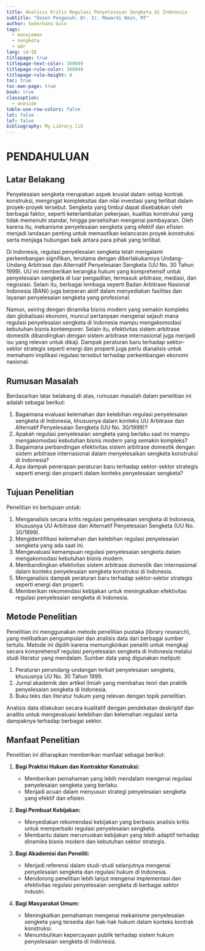 ```yaml
---
title: Analisis Kritis Regulasi Penyelesaian Sengketa di Indonesia
subtitle: "Dosen Pengasuh: Dr. Ir. Mawardi Amin, MT"
author: Sederhana Gulo
tags:
  - manajemen
  - sengketa
  - adr
lang: id-ID
titlepage: true
titlepage-text-color: 360049
titlepage-rule-color: 360049
titlepage-rule-height: 0
toc: true
toc-own-page: true
book: true
classoption:
  - oneside
table-use-row-colors: false
lot: false
lof: false
bibliography: My Library.lib
---
```

# PENDAHULUAN

## Latar Belakang

Penyelesaian sengketa merupakan aspek krusial dalam setiap kontrak konstruksi, mengingat kompleksitas dan nilai investasi yang terlibat dalam proyek-proyek tersebut. Sengketa yang timbul dapat disebabkan oleh berbagai faktor, seperti keterlambatan pekerjaan, kualitas konstruksi yang tidak memenuhi standar, hingga perselisihan mengenai pembayaran. Oleh karena itu, mekanisme penyelesaian sengketa yang efektif dan efisien menjadi landasan penting untuk memastikan kelancaran proyek konstruksi serta menjaga hubungan baik antara para pihak yang terlibat.

Di Indonesia, regulasi penyelesaian sengketa telah mengalami perkembangan signifikan, terutama dengan diberlakukannya Undang-Undang Arbitrase dan Alternatif Penyelesaian Sengketa (UU No. 30 Tahun 1999). UU ini memberikan kerangka hukum yang komprehensif untuk penyelesaian sengketa di luar pengadilan, termasuk arbitrase, mediasi, dan negosiasi. Selain itu, berbagai lembaga seperti Badan Arbitrase Nasional Indonesia (BANI) juga berperan aktif dalam menyediakan fasilitas dan layanan penyelesaian sengketa yang profesional.

Namun, seiring dengan dinamika bisnis modern yang semakin kompleks dan globalisasi ekonomi, muncul pertanyaan mengenai sejauh mana regulasi penyelesaian sengketa di Indonesia mampu mengakomodasi kebutuhan bisnis kontemporer. Selain itu, efektivitas sistem arbitrase domestik dibandingkan dengan sistem arbitrase internasional juga menjadi isu yang relevan untuk dikaji. Dampak peraturan baru terhadap sektor-sektor strategis seperti energi dan properti juga perlu dianalisis untuk memahami implikasi regulasi tersebut terhadap perkembangan ekonomi nasional.

## Rumusan Masalah

Berdasarkan latar belakang di atas, rumusan masalah dalam penelitian ini adalah sebagai berikut:

1. Bagaimana evaluasi kelemahan dan kelebihan regulasi penyelesaian sengketa di Indonesia, khususnya dalam konteks UU Arbitrase dan Alternatif Penyelesaian Sengketa (UU No. 30/1999)?
2. Apakah regulasi penyelesaian sengketa yang berlaku saat ini mampu mengakomodasi kebutuhan bisnis modern yang semakin kompleks?
3. Bagaimana perbandingan efektivitas sistem arbitrase domestik dengan sistem arbitrase internasional dalam menyelesaikan sengketa konstruksi di Indonesia?
4. Apa dampak penerapan peraturan baru terhadap sektor-sektor strategis seperti energi dan properti dalam konteks penyelesaian sengketa?

## Tujuan Penelitian

Penelitian ini bertujuan untuk:

1. Menganalisis secara kritis regulasi penyelesaian sengketa di Indonesia, khususnya UU Arbitrase dan Alternatif Penyelesaian Sengketa (UU No. 30/1999).
2. Mengidentifikasi kelemahan dan kelebihan regulasi penyelesaian sengketa yang ada saat ini.
3. Mengevaluasi kemampuan regulasi penyelesaian sengketa dalam mengakomodasi kebutuhan bisnis modern.
4. Membandingkan efektivitas sistem arbitrase domestik dan internasional dalam konteks penyelesaian sengketa konstruksi di Indonesia.
5. Menganalisis dampak peraturan baru terhadap sektor-sektor strategis seperti energi dan properti.
6. Memberikan rekomendasi kebijakan untuk meningkatkan efektivitas regulasi penyelesaian sengketa di Indonesia.

## Metode Penelitian

Penelitian ini menggunakan metode penelitian pustaka (library research), yang melibatkan pengumpulan dan analisis data dari berbagai sumber tertulis. Metode ini dipilih karena memungkinkan peneliti untuk mengkaji secara komprehensif regulasi penyelesaian sengketa di Indonesia melalui studi literatur yang mendalam. Sumber data yang digunakan meliputi:

1. Peraturan perundang-undangan terkait penyelesaian sengketa, khususnya UU No. 30 Tahun 1999.
2. Jurnal akademik dan artikel ilmiah yang membahas teori dan praktik penyelesaian sengketa di Indonesia.
3. Buku teks dan literatur hukum yang relevan dengan topik penelitian.

Analisis data dilakukan secara kualitatif dengan pendekatan deskriptif dan analitis untuk mengevaluasi kelebihan dan kelemahan regulasi serta dampaknya terhadap berbagai sektor.

## Manfaat Penelitian

Penelitian ini diharapkan memberikan manfaat sebagai berikut:

1. **Bagi Praktisi Hukum dan Kontraktor Konstruksi:**
    
    - Memberikan pemahaman yang lebih mendalam mengenai regulasi penyelesaian sengketa yang berlaku.
    - Menjadi acuan dalam menyusun strategi penyelesaian sengketa yang efektif dan efisien.
    
2. **Bagi Pembuat Kebijakan:**
    
    - Menyediakan rekomendasi kebijakan yang berbasis analisis kritis untuk memperbaiki regulasi penyelesaian sengketa.
    - Membantu dalam merumuskan kebijakan yang lebih adaptif terhadap dinamika bisnis modern dan kebutuhan sektor strategis.

3. **Bagi Akademisi dan Peneliti:**
    
    - Menjadi referensi dalam studi-studi selanjutnya mengenai penyelesaian sengketa dan regulasi hukum di Indonesia.
    - Mendorong penelitian lebih lanjut mengenai implementasi dan efektivitas regulasi penyelesaian sengketa di berbagai sektor industri.

4. **Bagi Masyarakat Umum:**
    
    - Meningkatkan pemahaman mengenai mekanisme penyelesaian sengketa yang tersedia dan hak-hak hukum dalam konteks kontrak konstruksi.
    - Menumbuhkan kepercayaan publik terhadap sistem hukum penyelesaian sengketa di Indonesia.
